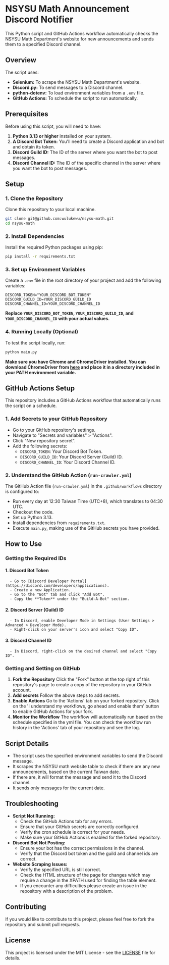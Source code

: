 # NSYSU Math Announcement Discord Notifier

This Python script and GitHub Actions workflow automatically checks the NSYSU Math Department's website for new announcements and sends them to a specified Discord channel.

## Overview

The script uses:

-   **Selenium:** To scrape the NSYSU Math Department's website.
-   **Discord.py:** To send messages to a Discord channel.
-   **python-dotenv:** To load environment variables from a `.env` file.
-   **GitHub Actions:** To schedule the script to run automatically.

## Prerequisites

Before using this script, you will need to have:

1.  **Python 3.13 or higher** installed on your system.
2.  **A Discord Bot Token:** You'll need to create a Discord application and bot and obtain its token.
3.  **Discord Guild ID:** The ID of the server where you want the bot to post messages.
4.  **Discord Channel ID:** The ID of the specific channel in the server where you want the bot to post messages.

## Setup

### 1. Clone the Repository

   Clone this repository to your local machine.

   ```bash
   git clone git@github.com:wulukewu/nsysu-math.git
   cd nsysu-math
   ```

### 2. Install Dependencies

   Install the required Python packages using pip:

   ```bash
   pip install -r requirements.txt
   ```

### 3. Set up Environment Variables

   Create a `.env` file in the root directory of your project and add the following variables:

   ```
   DISCORD_TOKEN="YOUR_DISCORD_BOT_TOKEN"
   DISCORD_GUILD_ID=YOUR_DISCORD_GUILD_ID
   DISCORD_CHANNEL_ID=YOUR_DISCORD_CHANNEL_ID
   ```

   **Replace `YOUR_DISCORD_BOT_TOKEN`, `YOUR_DISCORD_GUILD_ID`, and `YOUR_DISCORD_CHANNEL_ID` with your actual values.**

### 4. Running Locally (Optional)

   To test the script locally, run:

   ```bash
   python main.py
   ```

   **Make sure you have Chrome and ChromeDriver installed. You can download ChromeDriver from [here](https://chromedriver.chromium.org/downloads) and place it in a directory included in your PATH environment variable.**

## GitHub Actions Setup

This repository includes a GitHub Actions workflow that automatically runs the script on a schedule.

### 1. Add Secrets to your GitHub Repository

   - Go to your GitHub repository's settings.
   - Navigate to "Secrets and variables" > "Actions".
   - Click "New repository secret".
   - Add the following secrets:
      -   `DISCORD_TOKEN`: Your Discord Bot Token.
      -   `DISCORD_GUILD_ID`: Your Discord Server (Guild) ID.
      -   `DISCORD_CHANNEL_ID`: Your Discord Channel ID.

### 2. Understand the GitHub Action (`run-crawler.yml`)

   The GitHub Action file (`run-crawler.yml`) in the `.github/workflows` directory is configured to:

   -   Run every day at 12:30 Taiwan Time (UTC+8), which translates to 04:30 UTC.
   -   Checkout the code.
   -   Set up Python 3.13.
   -   Install dependencies from `requirements.txt`.
   -   Execute `main.py`, making use of the GitHub secrets you have provided.

## How to Use

### Getting the Required IDs

   #### 1. Discord Bot Token

      - Go to [Discord Developer Portal](https://discord.com/developers/applications).
      - Create a new Application.
      - Go to the "Bot" tab and click "Add Bot".
      - Copy the **Token** under the "Build-A-Bot" section.

   #### 2. Discord Server (Guild) ID

      - In Discord, enable Developer Mode in Settings (User Settings > Advanced > Developer Mode).
      - Right-click on your server's icon and select "Copy ID".

   #### 3. Discord Channel ID

      - In Discord, right-click on the desired channel and select "Copy ID".

### Getting and Setting on GitHub

   1. **Fork the Repository**
      Click the "Fork" button at the top right of this repository's page to create a copy of the repository in your GitHub account.
   2. **Add secrets**
      Follow the above steps to add secrets.
   3. **Enable Actions**
      Go to the 'Actions' tab on your forked repository.
      Click on the 'I understand my workflows, go ahead and enable them' button to enable GitHub Actions for your fork.
   4. **Monitor the Workflow**
      The workflow will automatically run based on the schedule specified in the yml file. You can check the workflow run history in the 'Actions' tab of your repository and see the log.

## Script Details

- The script uses the specified environment variables to send the Discord message.
- It scrapes the NSYSU math website table to check if there are any new announcements, based on the current Taiwan date.
- If there are, it will format the message and send it to the Discord channel.
- It sends only messages for the current date.

## Troubleshooting

-   **Script Not Running:**
    -   Check the GitHub Actions tab for any errors.
    -   Ensure that your GitHub secrets are correctly configured.
    -   Verify the cron schedule is correct for your needs.
    -   Make sure your GitHub Actions is enabled for the forked repository.
-   **Discord Bot Not Posting:**
    -   Ensure your bot has the correct permissions in the channel.
    -   Verify that the Discord bot token and the guild and channel ids are correct.
-   **Website Scraping Issues:**
    -   Verify the specified URL is still correct.
    -   Check the HTML structure of the page for changes which may require a change in the XPATH used for finding the table element.
    -   If you encounter any difficulties please create an issue in the repository with a description of the problem.

## Contributing

If you would like to contribute to this project, please feel free to fork the repository and submit pull requests.

## License

This project is licensed under the MIT License - see the [LICENSE](LICENSE) file for details.